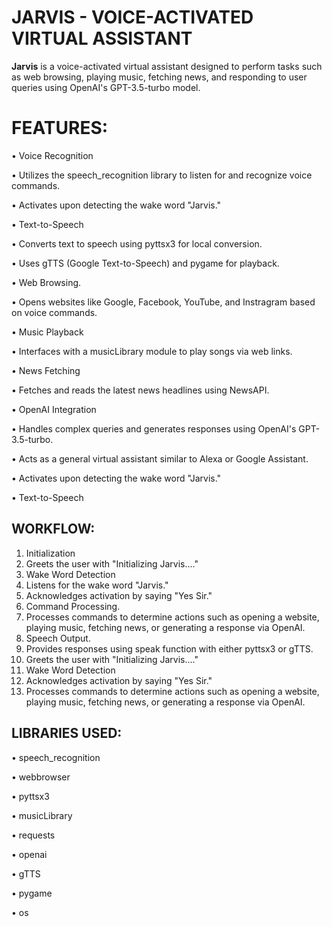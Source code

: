 # JARVIS - VOICE-ACTIVATED VIRTUAL ASSISTANT 


**Jarvis** is a voice-activated virtual assistant designed to perform tasks such as web 
browsing, playing music, fetching news, and responding to user queries using OpenAI's 
GPT-3.5-turbo model.

# FEATURES:

• Voice Recognition 

• Utilizes the speech_recognition library to listen for and recognize voice commands.

• Activates upon detecting the wake word "Jarvis." 

• Text-to-Speech 

• Converts text to speech using pyttsx3 for local conversion. 

• Uses gTTS (Google Text-to-Speech) and pygame for playback.

• Web Browsing. 

• Opens websites like Google, Facebook, YouTube, and Instragram based on voice 
commands. 

• Music Playback 

• Interfaces with a musicLibrary module to play songs via web links. 

• News Fetching 

• Fetches and reads the latest news headlines using NewsAPI. 

• OpenAI Integration 

• Handles complex queries and generates responses using OpenAI's GPT-3.5-turbo. 

• Acts as a general virtual assistant similar to Alexa or Google Assistant. 

• Activates upon detecting the wake word "Jarvis." 

• Text-to-Speech


## WORKFLOW:


1. Initialization 
2. Greets the user with "Initializing Jarvis...." 
3. Wake Word Detection 
4. Listens for the wake word "Jarvis." 
5. Acknowledges activation by saying "Yes Sir." 
6. Command Processing. 
7. Processes commands to determine actions such as opening a website, playing 
music, fetching news, or generating a response via OpenAI. 
8. Speech Output. 
9. Provides responses using speak function with either pyttsx3 or gTTS. 
10. Greets the user with "Initializing Jarvis...." 
11. Wake Word Detection 
12. Acknowledges activation by saying "Yes Sir."
13. Processes commands to determine actions such as opening a website, playing 
music, fetching news, or generating a response via OpenAI.


## LIBRARIES USED:


• speech_recognition 

• webbrowser 

• pyttsx3 

• musicLibrary 

• requests 

• openai 

• gTTS 

• pygame 

• os



